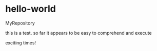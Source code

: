 # hello-world
MyRepository

this is a test. 
so far it appears to be easy to comprehend and execute

exciting times!
